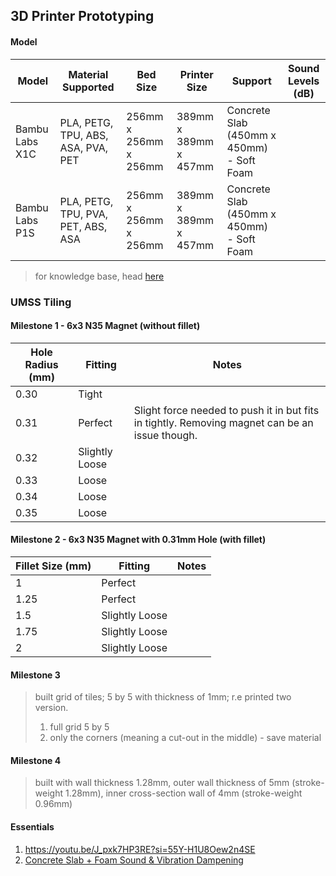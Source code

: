## 3D Printer Prototyping
#### Model

| Model          | Material Supported                 | Bed Size              | Printer Size          | Support                                   | Sound Levels (dB) |
| -------------- | ---------------------------------- | --------------------- | --------------------- | ----------------------------------------- | ----------------- |
| Bambu Labs X1C | PLA, PETG, TPU, ABS, ASA, PVA, PET | 256mm x 256mm x 256mm | 389mm x 389mm x 457mm | Concrete Slab (450mm x 450mm) - Soft Foam |                   |
| Bambu Labs P1S | PLA, PETG, TPU, PVA, PET, ABS, ASA | 256mm x 256mm x 256mm | 389mm x 389mm x 457mm | Concrete Slab (450mm x 450mm) - Soft Foam |                   |
> for knowledge base, head [here](https://wiki.bambulab.com/en/knowledge-sharing)

### UMSS Tiling

#### Milestone 1 - 6x3 N35 Magnet (without fillet)	
| Hole Radius (mm) | Fitting        | Notes                                                                                          |
| ---------------- | -------------- | ---------------------------------------------------------------------------------------------- |
| 0.30             | Tight          |                                                                                                |
| 0.31             | Perfect        | Slight force needed to push it in but fits in tightly. Removing magnet can be an issue though. |
| 0.32             | Slightly Loose |                                                                                                |
| 0.33             | Loose          |                                                                                                |
| 0.34             | Loose          |                                                                                                |
| 0.35             | Loose          |                                                                                                |

#### Milestone 2 - 6x3 N35 Magnet with 0.31mm Hole (with fillet)	
| Fillet Size (mm) | Fitting        | Notes |
| ---------------- | -------------- | ----- |
| 1                | Perfect        |       |
| 1.25             | Perfect        |       |
| 1.5              | Slightly Loose |       |
| 1.75             | Slightly Loose |       |
| 2                | Slightly Loose |       |
#### Milestone 3
> built grid of tiles; 5 by 5 with thickness of 1mm; r.e printed two version. 
> 1. full grid 5 by 5
> 2. only the corners (meaning a cut-out in the middle) - save material
#### Milestone 4
> built with wall thickness 1.28mm, outer wall thickness of 5mm (stroke-weight 1.28mm), inner cross-section wall of 4mm (stroke-weight 0.96mm)

#### Essentials
1. https://youtu.be/J_pxk7HP3RE?si=55Y-H1U8Oew2n4SE
2. [Concrete Slab + Foam Sound & Vibration Dampening](https://youtu.be/y08v6PY_7ak?si=_SXhxkkFH9TeksmH)